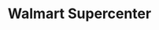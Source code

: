 ---
title: "Walmart Supercenter"
url: /topeka/walmart-supercenter-southwest-37th-street/
shop: supermarket
---